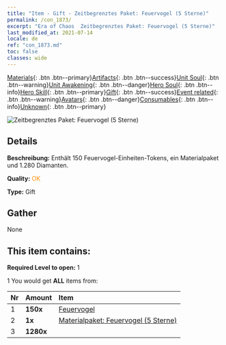 ```yaml
---
title: "Item - Gift - Zeitbegrenztes Paket: Feuervogel (5 Sterne)"
permalink: /con_1873/
excerpt: "Era of Chaos  Zeitbegrenztes Paket: Feuervogel (5 Sterne)"
last_modified_at: 2021-07-14
locale: de
ref: "con_1873.md"
toc: false
classes: wide
---
```

 [Materials](/ItemsDE/){: .btn .btn--primary}[Artifacts](/ItemsDE/Artifacts/){: .btn .btn--success}[Unit Soul](/ItemsDE/UnitSoul/){: .btn .btn--warning}[Unit Awakening](/ItemsDE/UnitAwakening/){: .btn .btn--danger}[Hero Soul](/ItemsDE/HeroSoul/){: .btn .btn--info}[Hero Skill](/ItemsDE/HeroSkill/){: .btn .btn--primary}[Gift](/ItemsDE/Gift/){: .btn .btn--success}[Event related](/ItemsDE/Events/){: .btn .btn--warning}[Avatars](/ItemsDE/Avatars/){: .btn .btn--danger}[Consumables](/ItemsDE/Consumables/){: .btn .btn--info}[Unknown](/ItemsDE/Unknown/){: .btn .btn--primary}

 ![Zeitbegrenztes Paket: Feuervogel (5 Sterne)](/images/t/i_907496.png)

## Details
 **Beschreibung:** Enthält 150 Feuervogel-Einheiten-Tokens, ein Materialpaket und 1.280 Diamanten.

 **Quality:** <span style="color: #FF8C00">OK</span>

 **Type:** Gift

## Gather

  None

## This item contains:

 **Required Level to open:** 1

 1 You would get **ALL** items  from:

  | Nr | Amount |     Item    |
  |:---|:-------|:------------|
  | 1 |  **150x** | [Feuervogel](/ItemsDE/unt_268/) |  | 
  | 2 |  **1x** | [Materialpaket: Feuervogel (5 Sterne)](/ItemsDE/con_1877/) |  | 
  | 3 |  **1280x** | <i class="fas fa-gem"/> |  | 
